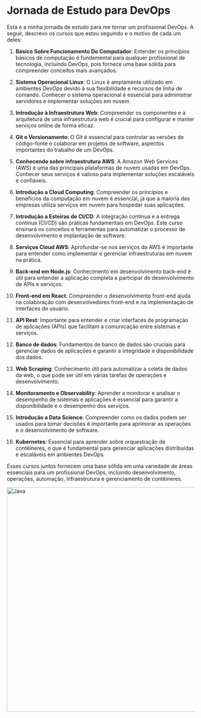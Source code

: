 # Jornada de Estudo para DevOps

Esta é a minha jornada de estudo para me tornar um profissional DevOps. A seguir, descrevo os cursos que estou seguindo e o motivo de cada um deles:

1. **Básico Sobre Funcionamento Do Computador**: Entender os princípios básicos de computação é fundamental para qualquer profissional de tecnologia, incluindo DevOps, pois fornece uma base sólida para compreender conceitos mais avançados.

2. **Sistema Operacional Linux**: O Linux é amplamente utilizado em ambientes DevOps devido à sua flexibilidade e recursos de linha de comando. Conhecer o sistema operacional é essencial para administrar servidores e implementar soluções em nuvem.

3. **Introdução à Infraestrutura Web**: Compreender os componentes e a arquitetura de uma infraestrutura web é crucial para configurar e manter serviços online de forma eficaz.

4. **Git e Versionamento**: O Git é essencial para controlar as versões de código-fonte e colaborar em projetos de software, aspectos importantes do trabalho de um DevOps.

5. **Conhecendo sobre infraestrutura AWS**: A Amazon Web Services (AWS) é uma das principais plataformas de nuvem usadas em DevOps. Conhecer seus serviços é valioso para implementar soluções escaláveis e confiáveis.

6. **Introdução a Cloud Computing**: Compreender os princípios e benefícios da computação em nuvem é essencial, já que a maioria das empresas utiliza serviços em nuvem para hospedar suas aplicações.

7. **Introdução a Esteiras de CI/CD**: A integração contínua e a entrega contínua (CI/CD) são práticas fundamentais em DevOps. Este curso ensinará os conceitos e ferramentas para automatizar o processo de desenvolvimento e implantação de software.

8. **Serviços Cloud AWS**: Aprofundar-se nos serviços da AWS é importante para entender como implementar e gerenciar infraestruturas em nuvem na prática.

9. **Back-end em Node.js**: Conhecimento em desenvolvimento back-end é útil para entender a aplicação completa e participar do desenvolvimento de APIs e serviços.

10. **Front-end em React**: Compreender o desenvolvimento front-end ajuda na colaboração com desenvolvedores front-end e na implementação de interfaces de usuário.

11. **API Rest**: Importante para entender e criar interfaces de programação de aplicações (APIs) que facilitam a comunicação entre sistemas e serviços.

12. **Banco de dados**: Fundamentos de banco de dados são cruciais para gerenciar dados de aplicações e garantir a integridade e disponibilidade dos dados.

13. **Web Scraping**: Conhecimento útil para automatizar a coleta de dados da web, o que pode ser útil em várias tarefas de operações e desenvolvimento.

14. **Monitoramento e Observability**: Aprender a monitorar e analisar o desempenho de sistemas e aplicações é essencial para garantir a disponibilidade e o desempenho dos serviços.

15. **Introdução a Data Science**: Compreender como os dados podem ser usados para tomar decisões é importante para aprimorar as operações e o desenvolvimento de software.

16. **Kubernetes**: Essencial para aprender sobre orquestração de contêineres, o que é fundamental para gerenciar aplicações distribuídas e escaláveis em ambientes DevOps.

Esses cursos juntos fornecem uma base sólida em uma variedade de áreas essenciais para um profissional DevOps, incluindo desenvolvimento, operações, automação, infraestrutura e gerenciamento de contêineres.


<img align="center" alt="Java" height="600" width="800" src="https://blog.4linux.com.br/wp-content/uploads/2019/06/Devops1-1900x1241_c.jpeg">
